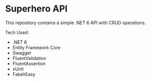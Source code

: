 # Superhero API

This repository contains a simple .NET 6 API with CRUD operations.

Tech Used:

* .NET 6 
* Entity Framework Core
* Swagger
* FluentValidation
* FluentAssertion
* xUnit
* FakeItEasy

